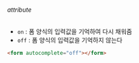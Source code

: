 ###### attribute
- `on` : 폼 양식의 입력값을 기억하여 다시 채워줌
- `off` : 폼 양식의 입력값을 기억하지 않는다 
```html
<form autocomplete="off"></form>
```
